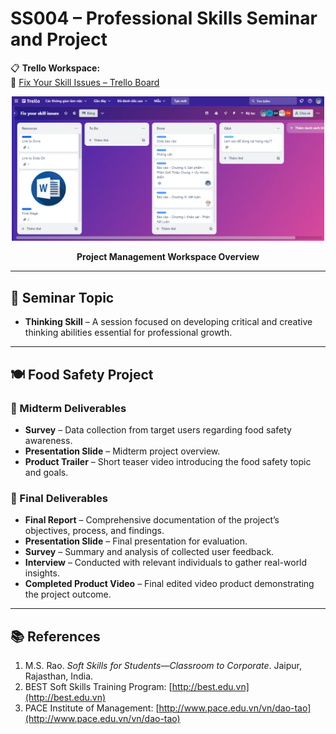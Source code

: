 # SS004 – Professional Skills Seminar and Project

📋 **Trello Workspace:**  
🔗 [Fix Your Skill Issues – Trello Board](https://trello.com/b/huYZ5slC/fix-your-skill-issues)

<div align="center">
   <img src="Images/Trello_overview.png" alt="Trello Workspace" width="500" />
   <p><strong>Project Management Workspace Overview</strong></p>
</div>

---

## 🎤 Seminar Topic

- **Thinking Skill** – A session focused on developing critical and creative thinking abilities essential for professional growth.

---

## 🍽️ Food Safety Project

### 🔎 Midterm Deliverables
- **Survey** – Data collection from target users regarding food safety awareness.  
- **Presentation Slide** – Midterm project overview.  
- **Product Trailer** – Short teaser video introducing the food safety topic and goals.

### 📌 Final Deliverables
- **Final Report** – Comprehensive documentation of the project’s objectives, process, and findings.  
- **Presentation Slide** – Final presentation for evaluation.  
- **Survey** – Summary and analysis of collected user feedback.  
- **Interview** – Conducted with relevant individuals to gather real-world insights.  
- **Completed Product Video** – Final edited video product demonstrating the project outcome.

---

## 📚 References

1. M.S. Rao. *Soft Skills for Students—Classroom to Corporate*. Jaipur, Rajasthan, India.  
2. BEST Soft Skills Training Program: [http://best.edu.vn](http://best.edu.vn)  
3. PACE Institute of Management: [http://www.pace.edu.vn/vn/dao-tao](http://www.pace.edu.vn/vn/dao-tao)
